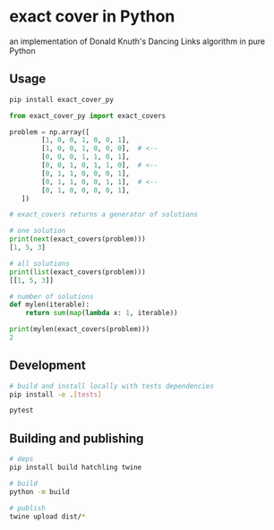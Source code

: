 # exact cover in Python

an implementation of Donald Knuth's Dancing Links algorithm in pure Python

## Usage

```bash
pip install exact_cover_py
```

```python
from exact_cover_py import exact_covers

problem = np.array([
        [1, 0, 0, 1, 0, 0, 1],
        [1, 0, 0, 1, 0, 0, 0],  # <--
        [0, 0, 0, 1, 1, 0, 1],
        [0, 0, 1, 0, 1, 1, 0],  # <--
        [0, 1, 1, 0, 0, 0, 1],
        [0, 1, 1, 0, 0, 1, 1],  # <--
        [0, 1, 0, 0, 0, 0, 1],
   ])

# exact_covers returns a generator of solutions

# one solution
print(next(exact_covers(problem)))
[1, 5, 3]

# all solutions
print(list(exact_covers(problem)))
[[1, 5, 3]]

# number of solutions
def mylen(iterable):
    return sum(map(lambda x: 1, iterable))

print(mylen(exact_covers(problem)))
2
```

## Development

```bash
# build and install locally with tests dependencies
pip install -e .[tests]

pytest
```

## Building and publishing

```bash
# deps
pip install build hatchling twine

# build
python -m build

# publish
twine upload dist/*
```
